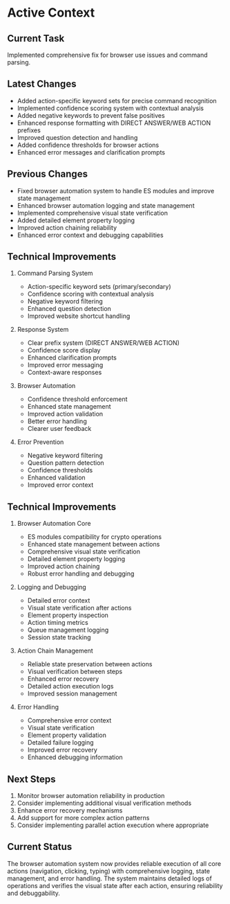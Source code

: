 # Active Context

## Current Task
Implemented comprehensive fix for browser use issues and command parsing.

## Latest Changes
- Added action-specific keyword sets for precise command recognition
- Implemented confidence scoring system with contextual analysis
- Added negative keywords to prevent false positives
- Enhanced response formatting with DIRECT ANSWER/WEB ACTION prefixes
- Improved question detection and handling
- Added confidence thresholds for browser actions
- Enhanced error messages and clarification prompts

## Previous Changes
- Fixed browser automation system to handle ES modules and improve state management
- Enhanced browser automation logging and state management
- Implemented comprehensive visual state verification
- Added detailed element property logging
- Improved action chaining reliability
- Enhanced error context and debugging capabilities

## Technical Improvements
1. Command Parsing System
   - Action-specific keyword sets (primary/secondary)
   - Confidence scoring with contextual analysis
   - Negative keyword filtering
   - Enhanced question detection
   - Improved website shortcut handling

2. Response System
   - Clear prefix system (DIRECT ANSWER/WEB ACTION)
   - Confidence score display
   - Enhanced clarification prompts
   - Improved error messaging
   - Context-aware responses

3. Browser Automation
   - Confidence threshold enforcement
   - Enhanced state management
   - Improved action validation
   - Better error handling
   - Clearer user feedback

4. Error Prevention
   - Negative keyword filtering
   - Question pattern detection
   - Confidence thresholds
   - Enhanced validation
   - Improved error context

## Technical Improvements
1. Browser Automation Core
   - ES modules compatibility for crypto operations
   - Enhanced state management between actions
   - Comprehensive visual state verification
   - Detailed element property logging
   - Improved action chaining
   - Robust error handling and debugging

2. Logging and Debugging
   - Detailed error context
   - Visual state verification after actions
   - Element property inspection
   - Action timing metrics
   - Queue management logging
   - Session state tracking

3. Action Chain Management
   - Reliable state preservation between actions
   - Visual verification between steps
   - Enhanced error recovery
   - Detailed action execution logs
   - Improved session management

4. Error Handling
   - Comprehensive error context
   - Visual state verification
   - Element property validation
   - Detailed failure logging
   - Improved error recovery
   - Enhanced debugging information

## Next Steps
1. Monitor browser automation reliability in production
2. Consider implementing additional visual verification methods
3. Enhance error recovery mechanisms
4. Add support for more complex action patterns
5. Consider implementing parallel action execution where appropriate

## Current Status
The browser automation system now provides reliable execution of all core actions (navigation, clicking, typing) with comprehensive logging, state management, and error handling. The system maintains detailed logs of operations and verifies the visual state after each action, ensuring reliability and debuggability.
